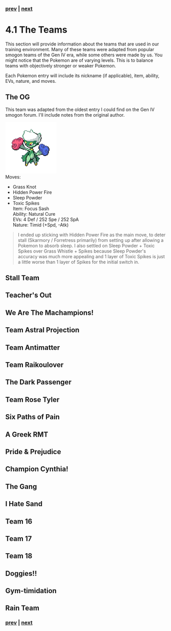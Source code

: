 ### [prev]() | [next](./42_ChallengingTheBot.md)
# 4.1 The Teams
This section will provide information about the teams that are used in our training environment. Many of these teams were adapted from popular smogon teams of the Gen IV era, while some others were made by us. You might notice that the Pokemon are of varying levels. This is to balance teams with objectively stronger or weaker Pokemon.

Each Pokemon entry will include its nickname (if applicable), item, ability, EVs, nature, and moves.

## The OG
This team was adapted from the oldest entry I could find on the Gen IV smogon forum. I'll include notes from the original author.

![Roserade](./PokemonImages/Roserade.webp)  
Moves:
- Grass Knot
- Hidden Power Fire
- Sleep Powder
- Toxic Spikes  
Item: Focus Sash  
Ability: Natural Cure  
EVs: 4 Def / 252 Spe / 252 SpA  
Nature: Timid (+Spd, -Atk)  
> I ended up sticking with Hidden Power Fire as the main move, to deter stall (Skarmory / Forretress primarily) from setting up after allowing a Pokemon to absorb sleep. I also settled on Sleep Powder + Toxic Spikes over Grass Whistle + Spikes because Sleep Powder's accuracy was much more appealing and 1 layer of Toxic Spikes is just a little worse than 1 layer of Spikes for the initial switch in.  

## Stall Team
## Teacher's Out
## We Are The Machampions!
## Team Astral Projection
## Team Antimatter
## Team Raikoulover
## The Dark Passenger
## Team Rose Tyler
## Six Paths of Pain
## A Greek RMT
## Pride & Prejudice
## Champion Cynthia!
## The Gang
## I Hate Sand
## Team 16
## Team 17
## Team 18
## Doggies!!
## Gym-timidation
## Rain Team 
### [prev]() | [next](./42_ChallengingTheBot.md)